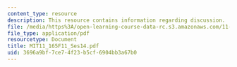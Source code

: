 ```yaml
---
content_type: resource
description: This resource contains information regarding discussion.
file: /media/https%3A/open-learning-course-data-rc.s3.amazonaws.com/11-165-infrastructure-and-energy-technology-challenges-fall-2011/3696a9bf7ce74f23b5cf6904bb3a67b0_MIT11_165F11_Ses14.pdf
file_type: application/pdf
resourcetype: Document
title: MIT11_165F11_Ses14.pdf
uid: 3696a9bf-7ce7-4f23-b5cf-6904bb3a67b0
---
```

